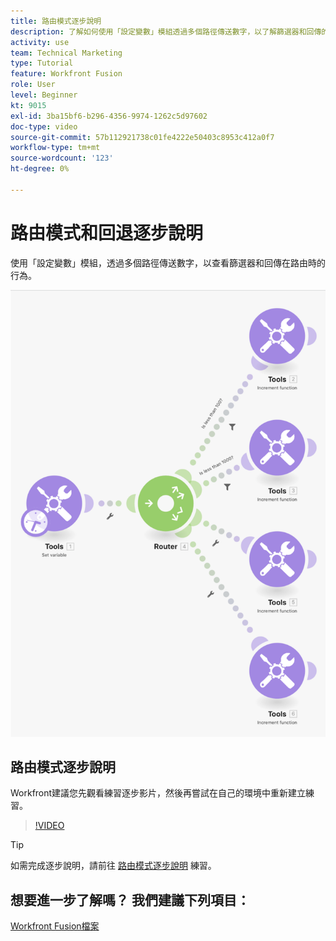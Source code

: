 ```yaml
---
title: 路由模式逐步說明
description: 了解如何使用「設定變數」模組透過多個路徑傳送數字，以了解篩選器和回傳的行為 [!DNL Adobe Workfront Fusion].
activity: use
team: Technical Marketing
type: Tutorial
feature: Workfront Fusion
role: User
level: Beginner
kt: 9015
exl-id: 3ba15bf6-b296-4356-9974-1262c5d97602
doc-type: video
source-git-commit: 57b112921738c01fe4222e50403c8953c412a0f7
workflow-type: tm+mt
source-wordcount: '123'
ht-degree: 0%

---
```


# 路由模式和回退逐步說明

使用「設定變數」模組，透過多個路徑傳送數字，以查看篩選器和回傳在路由時的行為。

![融合場景的影像](assets/universal-connectors-and-routing-7.png)

## 路由模式逐步說明

Workfront建議您先觀看練習逐步影片，然後再嘗試在自己的環境中重新建立練習。

>[!VIDEO](https://video.tv.adobe.com/v/335274/?quality=12&learn=on)

>[!TIP]
>
>如需完成逐步說明，請前往 [路由模式逐步說明](https://experienceleague.adobe.com/docs/workfront-learn/tutorials-workfront/fusion/exercises/routing-patterns.html?lang=en) 練習。


## 想要進一步了解嗎？ 我們建議下列項目：

[Workfront Fusion檔案](https://experienceleague.adobe.com/docs/workfront/using/adobe-workfront-fusion/workfront-fusion-2.html?lang=en)
